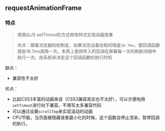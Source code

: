 ## requestAnimationFrame



### 特点

> 用类似JS setTimout的方式修改样式实现动画效果
>
> 优点：跟着浏览器的绘制走，如果浏览设备绘制间隔是`16.7ms`，那回调函数就各16.7ms调用一次。本质上是把传入的回调在屏幕每一次的刷新间隔中执行一次。由系统来决定这个回调函数的执行时机



缺点：

- 兼容性不太好



优点：

- 比起CSS3丰富的动画来说（CSS3兼容其实也不太好），可以方便地用`setTimout`进行向下兼容，不用写太多兼容代码
- 可以通过设置`scrollTop`来实现滚动的动画
- CPU节能，当页面被隐藏或者最小化的时候，这个函数会停止渲染，暂停回调的执行。